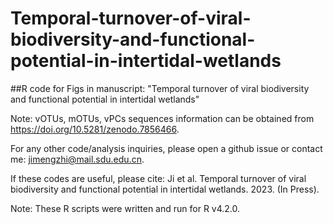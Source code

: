 # Temporal-turnover-of-viral-biodiversity-and-functional-potential-in-intertidal-wetlands
##R code for Figs in manuscript: "Temporal turnover of viral biodiversity and functional potential in intertidal wetlands"

Note: vOTUs, mOTUs, vPCs sequences information can be obtained from https://doi.org/10.5281/zenodo.7856466.

For any other code/analysis inquiries, please open a github issue or contact me: jimengzhi@mail.sdu.edu.cn.

If these codes are useful, please cite: Ji et al. Temporal turnover of viral biodiversity and functional potential in intertidal wetlands. 2023. (In Press).

Note: These R scripts were written and run for R v4.2.0. 
